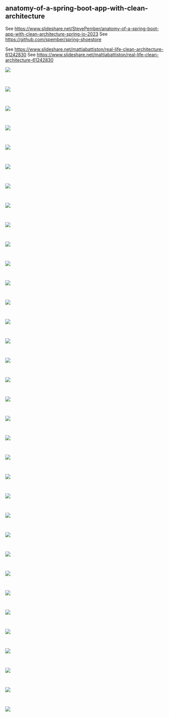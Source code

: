 
## anatomy-of-a-spring-boot-app-with-clean-architecture

See https://www.slideshare.net/StevePember/anatomy-of-a-spring-boot-app-with-clean-architecture-spring-io-2023
See https://github.com/spember/spring-shoestore

See https://www.slideshare.net/mattiabattiston/real-life-clean-architecture-61242830
See https://www.slideshare.net/mattiabattiston/real-life-clean-architecture-61242830

![](anatomy-of-a-spring-boot-app-with-clean-architecture_01.webp)

<br/>

![](anatomy-of-a-spring-boot-app-with-clean-architecture-02.webp)

<br/>

![](anatomy-of-a-spring-boot-app-with-clean-architecture-03.webp)

<br/>

![](anatomy-of-a-spring-boot-app-with-clean-architecture-04.webp)

<br/>

![](anatomy-of-a-spring-boot-app-with-clean-architecture-05.webp)

<br/>

![](anatomy-of-a-spring-boot-app-with-clean-architecture-06.webp)

<br/>

![](anatomy-of-a-spring-boot-app-with-clean-architecture-07.webp)

<br/>

![](anatomy-of-a-spring-boot-app-with-clean-architecture-08.webp)

<br/>

![](anatomy-of-a-spring-boot-app-with-clean-architecture-09.webp)

<br/>

![](anatomy-of-a-spring-boot-app-with-clean-architecture-10.webp)

<br/>

![](anatomy-of-a-spring-boot-app-with-clean-architecture-11.webp)

<br/>

![](anatomy-of-a-spring-boot-app-with-clean-architecture-12.webp)

<br/>

![](anatomy-of-a-spring-boot-app-with-clean-architecture-13.webp)

<br/>

![](anatomy-of-a-spring-boot-app-with-clean-architecture-14.webp)

<br/>

![](anatomy-of-a-spring-boot-app-with-clean-architecture-15.webp)

<br/>

![](anatomy-of-a-spring-boot-app-with-clean-architecture-16.webp)

<br/>

![](anatomy-of-a-spring-boot-app-with-clean-architecture-17.webp)

<br/>

![](anatomy-of-a-spring-boot-app-with-clean-architecture-18.webp)

<br/>

![](anatomy-of-a-spring-boot-app-with-clean-architecture-19.webp)

<br/>

![](anatomy-of-a-spring-boot-app-with-clean-architecture-20.webp)

<br/>

![](anatomy-of-a-spring-boot-app-with-clean-architecture-21.webp)

<br/>

![](anatomy-of-a-spring-boot-app-with-clean-architecture-22.webp)

<br/>

![](anatomy-of-a-spring-boot-app-with-clean-architecture-23.webp)

<br/>

![](anatomy-of-a-spring-boot-app-with-clean-architecture-24.webp)

<br/>

![](anatomy-of-a-spring-boot-app-with-clean-architecture-25.webp)

<br/>

![](anatomy-of-a-spring-boot-app-with-clean-architecture-26.webp)

<br/>

![](anatomy-of-a-spring-boot-app-with-clean-architecture-27.webp)

<br/>

![](anatomy-of-a-spring-boot-app-with-clean-architecture-28.webp)

<br/>

![](anatomy-of-a-spring-boot-app-with-clean-architecture-29.webp)

<br/>

![](anatomy-of-a-spring-boot-app-with-clean-architecture-30.webp)

<br/>

![](anatomy-of-a-spring-boot-app-with-clean-architecture-31.webp)

<br/>

![](anatomy-of-a-spring-boot-app-with-clean-architecture-32.webp)

<br/>

![](anatomy-of-a-spring-boot-app-with-clean-architecture-33.webp)

<br/>

![](anatomy-of-a-spring-boot-app-with-clean-architecture-34.webp)

<br/>

